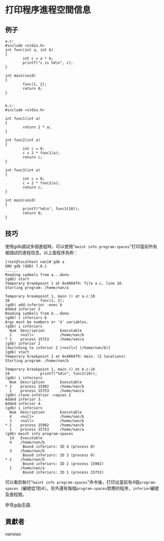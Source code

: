 # 打印程序進程空間信息
## 例子
	a.c:
	#include <stdio.h>
	int func(int a, int b)
	{
	        int c = a * b;
	        printf("c is %d\n", c);
	}
	
	int main(void)
	{
	        func(1, 2);
	        return 0;
	}


	b.c:
	#include <stdio.h>

	int func1(int a)
	{
	        return 2 * a;
	}
	
	int func2(int a)
	{
	        int c = 0;
	        c = 2 * func1(a);
	        return c;
	}
	
	int func3(int a)
	{
	        int c = 0;
	        c = 2 * func2(a);
	        return c;
	}
	
	int main(void)
	{
	        printf("%d\n", func3(10));
	        return 0;
	}


## 技巧
使用gdb調試多個進程時，可以使用“`maint info program-spaces`”打印當前所有被調試的進程信息。以上面程序為例：  

	[root@localhost nan]# gdb a
	GNU gdb (GDB) 7.8.1
	......
	Reading symbols from a...done.
	(gdb) start
	Temporary breakpoint 1 at 0x4004f9: file a.c, line 10.
	Starting program: /home/nan/a 
	
	Temporary breakpoint 1, main () at a.c:10
	10              func(1, 2);
	(gdb) add-inferior -exec b
	Added inferior 2
	Reading symbols from b...done.
	(gdb) i inferiors b
	Args must be numbers or '$' variables.
	(gdb) i inferiors
	  Num  Description       Executable        
	  2    <null>            /home/nan/b       
	* 1    process 15753     /home/nan/a       
	(gdb) inferior 2
	[Switching to inferior 2 [<null>] (/home/nan/b)]
	(gdb) start
	Temporary breakpoint 2 at 0x4004f9: main. (2 locations)
	Starting program: /home/nan/b 
	
	Temporary breakpoint 2, main () at b.c:24
	24              printf("%d\n", func3(10));
	(gdb) i inferiors
	  Num  Description       Executable        
	* 2    process 15902     /home/nan/b       
	  1    process 15753     /home/nan/a       
	(gdb) clone-inferior -copies 2
	Added inferior 3.
	Added inferior 4.
	(gdb) i inferiors
	  Num  Description       Executable        
	  4    <null>            /home/nan/b       
	  3    <null>            /home/nan/b       
	* 2    process 15902     /home/nan/b       
	  1    process 15753     /home/nan/a       
	(gdb) maint info program-spaces
	  Id   Executable        
	  4    /home/nan/b       
	        Bound inferiors: ID 4 (process 0)
	  3    /home/nan/b       
	        Bound inferiors: ID 3 (process 0)
	* 2    /home/nan/b       
	        Bound inferiors: ID 2 (process 15902)
	  1    /home/nan/a       
	        Bound inferiors: ID 1 (process 15753)
可以看到執行“`maint info program-spaces`”命令後，打印出當前有4個`program-spaces`（編號從1到4）。另外還有每個`program-spaces`對應的程序，`inferior`編號及進程號。

參見[gdb手冊](https://sourceware.org/gdb/onlinedocs/gdb/Inferiors-and-Programs.html).

## 貢獻者

nanxiao

